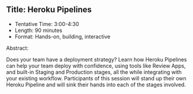 ## Title: Heroku Pipelines

- Tentative Time: 3:00-4:30
- Length: 90 minutes
- Format: Hands-on, building, interactive

Abstract:

Does your team have a deployment strategy? Learn how Heroku Pipelines can help your team deploy with confidence, using tools like Review Apps, and built-in Staging and Production stages, all the while integrating with your existing workflow. Participants of this session will stand up their own Heroku Pipeline and will sink their hands into each of the stages involved. 
